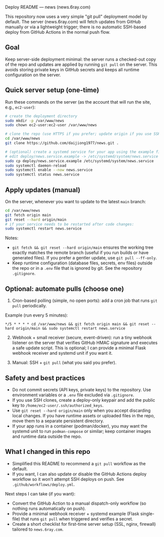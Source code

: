 Deploy README — news (news.6ray.com)

This repository now uses a very simple "git pull" deployment model by default. The server (news.6ray.com) will fetch updates from GitHub manually or via a lightweight trigger; there is no automatic SSH-based deploy from GitHub Actions in the normal push flow.

Goal
----
Keep server-side deployment minimal: the server runs a checked-out copy of the repo and updates are applied by running `git pull` on the server. This avoids storing private keys in GitHub secrets and keeps all runtime configuration on the server.

Quick server setup (one-time)
-----------------------------
Run these commands on the server (as the account that will run the site, e.g., `ec2-user`):

```bash
# create the deployment directory
sudo mkdir -p /var/www/news
sudo chown ec2-user:ec2-user /var/www/news

# clone the repo (use HTTPS if you prefer; update origin if you use SSH)
cd /var/www/news
git clone https://github.com/daijiong1977/news.git .

# (optional) create a systemd service for your app using the example file
# edit deploy/news.service.example -> /etc/systemd/system/news.service and set ExecStart
sudo cp deploy/news.service.example /etc/systemd/system/news.service
sudo systemctl daemon-reload
sudo systemctl enable --now news.service
sudo systemctl status news.service
```

Apply updates (manual)
----------------------
On the server, whenever you want to update to the latest `main` branch:

```bash
cd /var/www/news
git fetch origin main
git reset --hard origin/main
# if your service needs to be restarted after code changes:
sudo systemctl restart news.service
```

Notes:
- `git fetch && git reset --hard origin/main` ensures the working tree exactly matches the remote branch (useful if you run builds or have generated files). If you prefer a gentler update, use `git pull --ff-only`.
- Keep runtime configuration (database files, secrets, env files) outside the repo or in a `.env` file that is ignored by git. See the repository `.gitignore`.

Optional: automate pulls (choose one)
------------------------------------
1) Cron-based polling (simple, no open ports): add a cron job that runs `git pull` periodically.

Example (run every 5 minutes):

```cron
*/5 * * * * cd /var/www/news && git fetch origin main && git reset --hard origin/main && sudo systemctl restart news.service
```

2) Webhook + small receiver (secure, event-driven): run a tiny webhook listener on the server that verifies GitHub HMAC signature and executes a safe update script. This is optional; I can provide a minimal Flask webhook receiver and systemd unit if you want it.

3) Manual: SSH + `git pull` (what you said you prefer).

Safety and best practices
-------------------------
- Do not commit secrets (API keys, private keys) to the repository. Use environment variables or a `.env` file excluded via `.gitignore`.
- If you use SSH clones, create a deploy-only keypair and add the public key to `/home/ec2-user/.ssh/authorized_keys`.
- Use `git reset --hard origin/main` only when you accept discarding local changes. If you have runtime assets or uploaded files in the repo, move them to a separate persistent directory.
- If your app runs in a container (podman/docker), you may want the systemd unit to run `podman-compose` or similar; keep container images and runtime data outside the repo.

What I changed in this repo
---------------------------
- Simplified this README to recommend a `git pull` workflow as the default.
- If you want, I can also update or disable the GitHub Actions deploy workflow so it won't attempt SSH deploys on push. See `.github/workflows/deploy.yml`.

Next steps I can take (if you want):
- Convert the GitHub Action to a manual dispatch-only workflow (so nothing runs automatically on push).
- Provide a minimal webhook receiver + systemd example (Flask single-file) that runs `git pull` when triggered and verifies a secret.
- Create a short checklist for first-time server setup (SSL, nginx, firewall) tailored to `news.6ray.com`.
